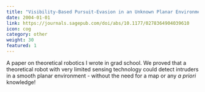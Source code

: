 ```yaml
---
title: "Visibility-Based Pursuit-Evasion in an Unknown Planar Environment"
date: 2004-01-01
link: https://journals.sagepub.com/doi/abs/10.1177/0278364904039610
icon: cog
category: other
weight: 30
featured: 1
---
```


A paper on theoretical robotics I wrote in grad school. We proved that a theoretical robot with very limited sensing technology could detect intruders in a smooth planar environment - without the need for a map or any *a priori* knowledge!